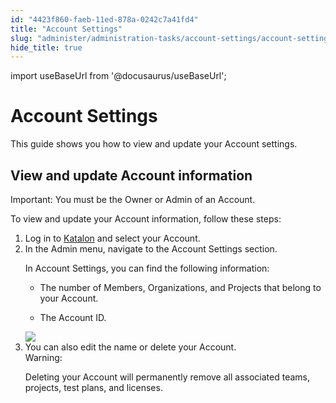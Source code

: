 ```yaml
---
id: "4423f860-faeb-11ed-878a-0242c7a41fd4"
title: "Account Settings"
slug: "administer/administration-tasks/account-settings/account-settings"
hide_title: true
---
```

import useBaseUrl from '@docusaurus/useBaseUrl';


# <a id="concept-8037" class="anchor_top_offset"/><a id="ariaid-title1" class="anchor_top_offset"/>Account Settings

<p xmlns="http://www.w3.org/1999/xhtml" className="shortdesc">This guide shows you how to view and update your Account settings.</p> 

## <a id="task-505" class="anchor_top_offset"/>View and update  Account information

<section xmlns="http://www.w3.org/1999/xhtml" className="section context"><div className="note important note_important"><span className="note__title">Important:</span> You must be the Owner or Admin of an Account.</div><p className="p">To view  and update your Account information, follow these steps:</p></section> 
<ol xmlns="http://www.w3.org/1999/xhtml" className="ol steps"><li className="li step stepexpand"><span className="ph cmd">Log in to <a className="xref j-external-link" href="https://my.katalon.com/" target="_blank">Katalon</a> and select your  Account.</span></li><li className="li step stepexpand"><span className="ph cmd">In the Admin menu, navigate to the <span className="ph uicontrol">Account Settings</span> section.</span><div className="itemgroup info"><p className="p">In <span className="ph uicontrol">Account Settings</span>, you can find the following information:</p><ul className="ul"><li className="li"><p className="p">The number of Members, Organizations, and Projects that belong to your  Account.</p></li><li className="li"><p className="p">The Account ID.</p></li></ul><img className="image" width={700} src={useBaseUrl("/44017c40-faeb-11ed-878a-0242c7a41fd4.png")} /></div></li><li className="li step stepexpand"><span className="ph cmd">You can also edit the name or delete your Account.</span><div className="itemgroup info"><div className="note warning note_warning"><span className="note__title">Warning:</span> <p className="p">Deleting your Account will permanently remove all associated teams, projects, test plans, and licenses.</p></div></div></li></ol> 
